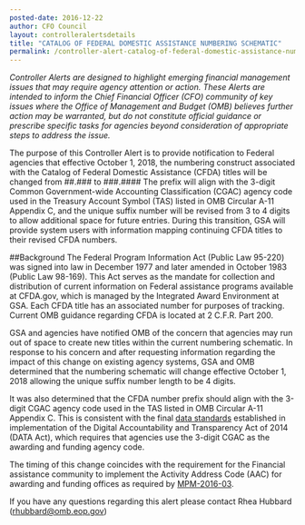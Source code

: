 ```yaml
---
posted-date: 2016-12-22
author: CFO Council
layout: controlleralertsdetails
title: "CATALOG OF FEDERAL DOMESTIC ASSISTANCE NUMBERING SCHEMATIC"
permalink: /controller-alert-catalog-of-federal-domestic-assistance-numbering-schematic/
---
```

*Controller Alerts are designed to highlight emerging financial management issues that may require agency attention or action. These Alerts are intended to inform the Chief Financial Officer (CFO) community of key issues where the Office of Management and Budget (OMB) believes further action may be warranted, but do not constitute official guidance or prescribe specific tasks for agencies beyond consideration of appropriate steps to address the issue.*

The purpose of this Controller Alert is to provide notification to Federal agencies that effective October 1, 2018, the numbering construct associated with the Catalog of Federal Domestic Assistance (CFDA) titles will be changed from ##.### to ###.#### The prefix will align with the 3-digit Common Government-wide Accounting Classification (CGAC) agency code used in the Treasury Account Symbol (TAS) listed in OMB Circular A-11 Appendix C, and the unique suffix number will be revised from 3 to 4 digits to allow additional space for future entries. During this transition, GSA will provide system users with information mapping continuing CFDA titles to their revised CFDA numbers.

##Background
The Federal Program Information Act (Public Law 95-220) was signed into law in December 1977 and later amended in October 1983 (Public Law 98-169). This Act serves as the mandate for collection and distribution of current information on Federal assistance programs available at CFDA.gov, which is managed by the Integrated Award Environment at GSA. Each CFDA title has an associated number for purposes of tracking. Current OMB guidance regarding CFDA is located at 2 C.F.R. Part 200.

GSA and agencies have notified OMB of the concern that agencies may run out of space to create new titles within the current numbering schematic. In response to his concern and after requesting information regarding the impact of this change on existing agency systems, GSA and OMB determined that the numbering schematic will change effective October 1, 2018 allowing the unique suffix number length to be 4 digits.

It was also determined that the CFDA number prefix should align with the 3-digit CGAC agency code used in the TAS listed in OMB Circular A-11 Appendix C. This is consistent with the final [data standards](https://portal.max.gov/portal/assets/public/offm/DataStandardsFinal.htm) established in implementation of the Digital Accountability and Transparency Act of 2014 (DATA Act), which requires that agencies use the 3-digit CGAC as the awarding and funding agency code.

The timing of this change coincides with the requirement for the Financial assistance community to implement the Activity Address Code (AAC) for awarding and funding offices as required by [MPM-2016-03](https://www.whitehouse.gov/sites/default/files/omb/financial/memos/management-procedures-memorandum-no-2016-03-additional-guidance-for-data-act-implementation.pdf).

If you have any questions regarding this alert please contact Rhea Hubbard ([rhubbard@omb.eop.gov](rhubbard@omb.eop.gov))
